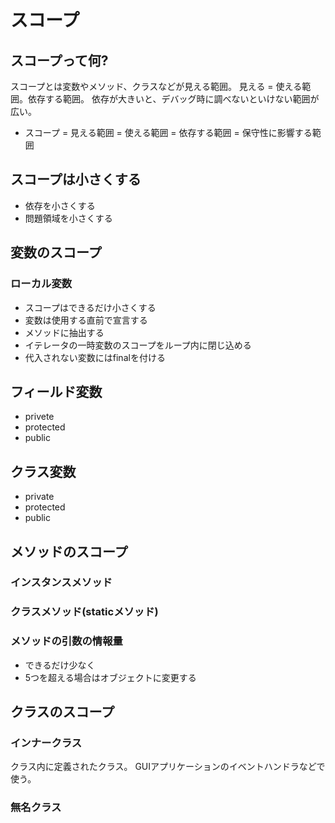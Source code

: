 # スコープ

## スコープって何?
スコープとは変数やメソッド、クラスなどが見える範囲。
見える = 使える範囲。依存する範囲。
依存が大きいと、デバッグ時に調べないといけない範囲が広い。

* スコープ = 見える範囲 = 使える範囲 = 依存する範囲 = 保守性に影響する範囲

## スコープは小さくする
* 依存を小さくする
* 問題領域を小さくする

## 変数のスコープ
### ローカル変数
* スコープはできるだけ小さくする
* 変数は使用する直前で宣言する
* メソッドに抽出する
* イテレータの一時変数のスコープをループ内に閉じ込める
* 代入されない変数にはfinalを付ける

## フィールド変数
* privete
* protected
* public

## クラス変数
* private
* protected
* public

## メソッドのスコープ

### インスタンスメソッド

### クラスメソッド(staticメソッド)

### メソッドの引数の情報量
* できるだけ少なく
* 5つを超える場合はオブジェクトに変更する

## クラスのスコープ

### インナークラス
クラス内に定義されたクラス。
GUIアプリケーションのイベントハンドラなどで使う。

### 無名クラス
